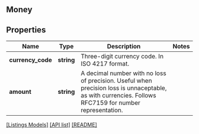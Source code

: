 ## Money

## Properties

Name | Type | Description | Notes
------------ | ------------- | ------------- | -------------
**currency_code** | **string** | Three-digit currency code. In ISO 4217 format. |
**amount** | **string** | A decimal number with no loss of precision. Useful when precision loss is unnaceptable, as with currencies. Follows RFC7159 for number representation. |

[[Listings Models]](../) [[API list]](../../Api) [[README]](../../../README.md)
